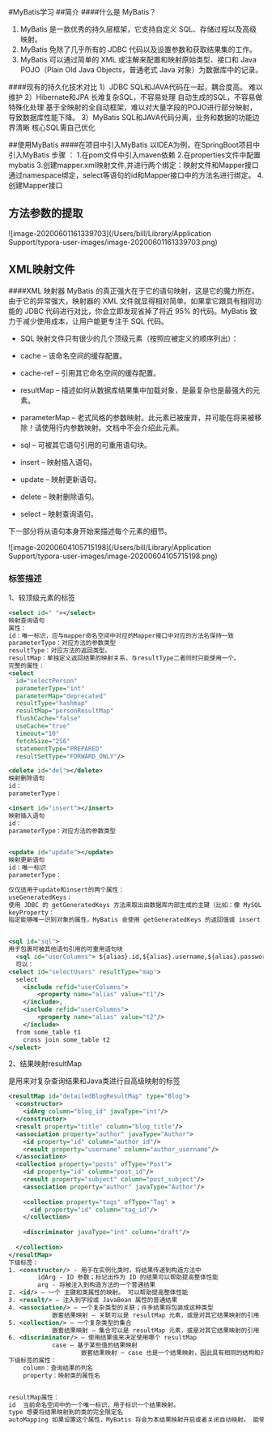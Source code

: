 #MyBatis学习
##简介
####什么是 MyBatis？
1. MyBatis 是一款优秀的持久层框架，它支持自定义 SQL、存储过程以及高级映射。
2. MyBatis 免除了几乎所有的 JDBC 代码以及设置参数和获取结果集的工作。
3. MyBatis 可以通过简单的 XML 或注解来配置和映射原始类型、接口和 Java POJO（Plain Old Java Objects，普通老式 Java 对象）为数据库中的记录。

####现有的持久化技术对比
1）JDBC
	SQL和JAVA代码在一起，耦合度高。
	难以维护
2）Hibernate和JPA
	长难复杂SQL，不容易处理
	自动生成的SQL，不容易做特殊化处理
	基于全映射的全自动框架，难以对大量字段的POJO进行部分映射，导致数据库性能下降。
3）MyBatis
	SQL和JAVA代码分离，业务和数据的功能边界清晰
	核心SQL需自己优化

##使用MyBatis
####在项目中引入MyBatis
以IDEA为例，在SpringBoot项目中引入MyBatis
步骤 ：
1.在pom文件中引入maven依赖
2.在properties文件中配置mybatis
3.创建mapper.xml映射文件,并进行两个绑定：映射文件和Mapper接口通过namespace绑定，select等语句的id和Mapper接口中的方法名进行绑定。
4.创建Mapper接口

## 方法参数的提取

![image-20200601161339703](/Users/bill/Library/Application Support/typora-user-images/image-20200601161339703.png)

## XML映射文件

####XML 映射器
MyBatis 的真正强大在于它的语句映射，这是它的魔力所在。由于它的异常强大，映射器的 XML 文件就显得相对简单。如果拿它跟具有相同功能的 JDBC 代码进行对比，你会立即发现省掉了将近 95% 的代码。MyBatis 致力于减少使用成本，让用户能更专注于 SQL 代码。

- SQL 映射文件只有很少的几个顶级元素（按照应被定义的顺序列出）：

- cache – 该命名空间的缓存配置。
- cache-ref – 引用其它命名空间的缓存配置。
- resultMap – 描述如何从数据库结果集中加载对象，是最复杂也是最强大的元素。
- parameterMap – 老式风格的参数映射。此元素已被废弃，并可能在将来被移除！请使用行内参数映射。文档中不会介绍此元素。
- sql – 可被其它语句引用的可重用语句块。
- insert – 映射插入语句。
- update – 映射更新语句。
- delete – 映射删除语句。
- select – 映射查询语句。


下一部分将从语句本身开始来描述每个元素的细节。







![image-20200604105715198](/Users/bill/Library/Application Support/typora-user-images/image-20200604105715198.png)

### 标签描述

1、较顶级元素的标签

```xml
<select id=" "></select>
映射查询语句
属性：
id：唯一标识，应与mapper命名空间中对应的Mapper接口中对应的方法名保持一致
parameterType：对应方法的参数类型
resultType：对应方法的返回类型。
resultMap：单独定义返回结果的映射关系，与resultType二者同时只能使用一个。
完整的属性：
<select
  id="selectPerson"
  parameterType="int"
  parameterMap="deprecated"
  resultType="hashmap"
  resultMap="personResultMap"
  flushCache="false"
  useCache="true"
  timeout="10"
  fetchSize="256"
  statementType="PREPARED"
  resultSetType="FORWARD_ONLY"/>

<delete id="del"></delete>
映射删除语句
id：
parameterType：

<insert id="insert"></insert>
映射插入语句
id：
parameterType：对应方法的参数类型


<update id="update"></update>
映射更新语句
id：唯一标识
parameterType：

仅仅适用于update和insert的两个属性：
useGeneratedKeys：
使用 JDBC 的 getGeneratedKeys 方法来取出由数据库内部生成的主键（比如：像 MySQL 和 SQL Server 这样的关系型数据库管理系统的自动递增字段），默认值：false。
keyProperty：
指定能够唯一识别对象的属性，MyBatis 会使用 getGeneratedKeys 的返回值或 insert 语句的 selectKey 子元素设置它的值，默认值：未设置（unset）。如果生成列不止一个，可以用逗号分隔多个属性名称。


<sql id="sql">
用于包裹可被其他语句引用的可重用语句块
  <sql id="userColumns"> ${alias}.id,${alias}.username,${alias}.password </sql>
  可以：
<select id="selectUsers" resultType="map">
  select
    <include refid="userColumns">
      	<property name="alias" value="t1"/>
  	</include>,
    <include refid="userColumns">
      	<property name="alias" value="t2"/>
  	</include>
  from some_table t1
    cross join some_table t2
</select>
```

2、结果映射resultMap

是用来对复杂查询结果和Java类进行自高级映射的标签

```xml
<resultMap id="detailedBlogResultMap" type="Blog">
  <constructor>
    <idArg column="blog_id" javaType="int"/>
  </constructor>
  <result property="title" column="blog_title"/>
  <association property="author" javaType="Author">
    <id property="id" column="author_id"/>
    <result property="username" column="author_username"/>
  </association>
  <collection property="posts" ofType="Post">
    <id property="id" column="post_id"/>
    <result property="subject" column="post_subject"/>
    <association property="author" javaType="Author"/>
    
    <collection property="tags" ofType="Tag" >
      <id property="id" column="tag_id"/>
    </collection>
    
    <discriminator javaType="int" column="draft"/>
    
  </collection>
</resultMap>
下级标签：
1. <constructor/> - 用于在实例化类时，将结果传递到构造方法中
		idArg - ID 参数；标记出作为 ID 的结果可以帮助提高整体性能
		arg - 将被注入到构造方法的一个普通结果
2. <id/> – 一个 主键和类属性的映射。 可以帮助提高整体性能
3. <result/> – 注入到字段或 JavaBean 属性的普通结果
4. <association/> – 一个复杂类型的关联；许多结果将包装成这种类型
			嵌套结果映射 – 关联可以是 resultMap 元素，或是对其它结果映射的引用
5. <collection/> – 一个复杂类型的集合
			嵌套结果映射 – 集合可以是 resultMap 元素，或是对其它结果映射的引用
6. <discriminator/> – 使用结果值来决定使用哪个 resultMap
			case – 基于某些值的结果映射
					嵌套结果映射 – case 也是一个结果映射，因此具有相同的结构和元素；或者引用其它的结果映射
下级标签的属性：
	column：查询结果的列名
	property：映射类的属性名


resultMap属性：
id	当前命名空间中的一个唯一标识，用于标识一个结果映射。
type 想要将结果映射到的类的完全限定名
autoMapping	如果设置这个属性，MyBatis 将会为本结果映射开启或者关闭自动映射。 能够覆盖全局的属性设置autoMappingBehavior。默认为：未设置（unset）。
```

